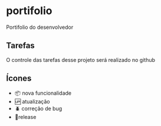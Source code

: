 # portifolio

Portifolio do desenvolvedor

## Tarefas 

O controle das tarefas desse projeto será realizado no github

## Ícones

- :package: nova funcionalidade
- :up: atualização
- :beetle: correção de bug
- :checkered_flag:release